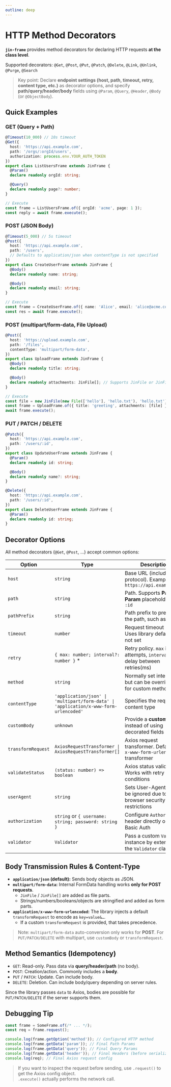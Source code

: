 ```yaml
---
outline: deep
---
```


# HTTP Method Decorators

**`jin-frame`** provides method decorators for declaring HTTP requests **at the class level**.

Supported decorators: `@Get`, `@Post`, `@Put`, `@Patch`, `@Delete`, `@Link`, `@Unlink`, `@Purge`, `@Search`

> Key point: Declare **endpoint settings (host, path, timeout, retry, content type, etc.)** as decorator options, and specify **path/query/header/body** fields using `@Param`, `@Query`, `@Header`, `@Body` (or `@ObjectBody`).

## Quick Examples

### GET (Query + Path)

```ts
@Timeout(10_000) // 10s timeout
@Get({
  host: 'https://api.example.com',
  path: '/orgs/:orgId/users',
  authorization: process.env.YOUR_AUTH_TOKEN
})
export class ListUsersFrame extends JinFrame {
  @Param()
  declare readonly orgId: string;

  @Query()
  declare readonly page?: number;
}

// Execute
const frame = ListUsersFrame.of({ orgId: 'acme', page: 1 });
const reply = await frame.execute();
```

### POST (JSON Body)

```ts
@Timeout(5_000) // 5s timeout
@Post({
  host: 'https://api.example.com',
  path: '/users',
  // Defaults to application/json when contentType is not specified
})
export class CreateUserFrame extends JinFrame {
  @Body()
  declare readonly name: string;

  @Body()
  declare readonly email: string;
}

// Execute
const frame = CreateUserFrame.of({ name: 'Alice', email: 'alice@acme.com' });
const res = await frame.execute();
```

### POST (multipart/form-data, File Upload)

```ts
@Post({
  host: 'https://upload.example.com',
  path: '/files',
  contentType: 'multipart/form-data',
})
export class UploadFrame extends JinFrame {
  @Body()
  declare readonly title: string;

  @Body() 
  declare readonly attachments: JinFile[]; // Supports JinFile or JinFile[]
}

// Execute
const file = new JinFile(new File(['hello'], 'hello.txt'), 'hello.txt');
const frame = UploadFrame.of({ title: 'greeting', attachments: [file] });
await frame.execute();
```

### PUT / PATCH / DELETE

```ts
@Patch({ 
  host: 'https://api.example.com',
  path: '/users/:id',
})
export class UpdateUserFrame extends JinFrame {
  @Param() 
  declare readonly id: string;

  @Body() 
  declare readonly name?: string;
}

@Delete({
  host: 'https://api.example.com',
  path: '/users/:id',
})
export class DeleteUserFrame extends JinFrame {
  @Param() 
  declare readonly id: string;
}
```

## Decorator Options

All method decorators (`@Get`, `@Post`, …) accept common options:

| Option             | Type                                                                                 | Description                                                                 |
| ------------------ | ------------------------------------------------------------------------------------ | --------------------------------------------------------------------------- |
| `host`             | `string`                                                                             | Base URL (including protocol). Example: `https://api.example.com`           |
| `path`             | `string`                                                                             | Path. Supports **Path Param** placeholders like `:id`                       |
| `pathPrefix`       | `string`                                                                             | Path prefix to prepend to the path, such as `/api`                         |
| `timeout`          | `number`                                                                             | Request timeout (ms). Uses library default if not set                       |
| `retry`            | `{ max: number; interval?: number }` \*                                              | Retry policy. `max` is max attempts, `interval` is delay between retries(ms)|
| `method`           | `string`                                                                             | Normally set internally, but can be overridden for custom methods           |
| `contentType`      | `'application/json' \| 'multipart/form-data' \| 'application/x-www-form-urlencoded'` | Specifies the request content type                                          |
| `customBody`       | `unknown`                                                                            | Provide a **custom body** instead of using decorated fields                 |
| `transformRequest` | `AxiosRequestTransformer \| AxiosRequestTransformer[]`                               | Axios request transformer. Defaults to `x-www-form-urlencoded` transformer  |
| `validateStatus`   | `(status: number) => boolean`                                                        | Axios status validator. Works with retry conditions                         |
| `userAgent`        | `string`                                                                             | Sets User-Agent. May be ignored due to browser security restrictions        |
| `authorization`    | `string` or `{ username: string; password: string }`                                 | Configure `Authorization` header directly or with Basic Auth                |
| `validator`        | `Validator`                                                                          | Pass a custom `Validator` instance by extending the `Validator` class       |

## Body Transmission Rules & Content-Type

- **`application/json` (default):** Sends body objects as JSON.  
- **`multipart/form-data`:** Internal FormData handling works **only for POST requests**.  
  - `JinFile` / `JinFile[]` are added as file parts.  
  - Strings/numbers/booleans/objects are stringified and added as form parts.  
- **`application/x-www-form-urlencoded`:** The library injects a default `transformRequest` to encode as `key=value&…`.  
  - If a custom `transformRequest` is provided, that takes precedence.

> Note: `multipart/form-data` auto-conversion only works for **POST**. For `PUT/PATCH/DELETE` with multipart, use `customBody` or `transformRequest`.

## Method Semantics (Idempotency)

- `GET`: Read-only. Pass data via **query/header/path** (no body).  
- `POST`: Creation/action. Commonly includes a **body**.  
- `PUT` / `PATCH`: Update. Can include body.  
- `DELETE`: Deletion. Can include body/query depending on server rules.  

Since the library passes `data` to Axios, bodies are possible for `PUT/PATCH/DELETE` if the server supports them.

## Debugging Tip

```ts
const frame = SomeFrame.of(/* ... */);
const req = frame.request();

console.log(frame.getOption('method')); // Configured HTTP method
console.log(frame.getData('param')); // Final Path Params
console.log(frame.getData('query')); // Final Query Params
console.log(frame.getData('header')); // Final Headers (before serialization)
console.log(req); // Final Axios request config
```

> If you want to inspect the request before sending, use `.request()` to get the Axios config object.  
> `.execute()` actually performs the network call.
